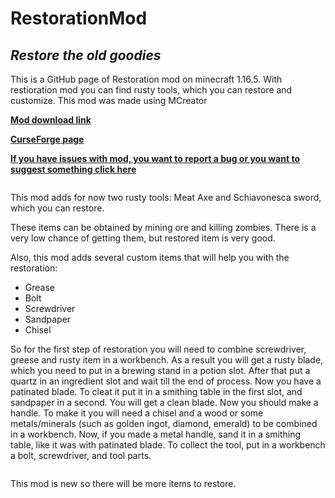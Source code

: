 # RestorationMod
## _Restore the old goodies_


This is a GitHub page of Restoration mod on minecraft 1.16.5.
With  restioration mod you can find rusty tools, which you can restore and customize.
This mod was made using MCreator

**[Mod download link](https://www.curseforge.com/minecraft/mc-mods/restoration-mod)**

**[CurseForge page](https://www.curseforge.com/minecraft/mc-mods/restoration-mod)**

**[If you have issues with mod, you want to report a bug or you want to suggest something click here](https://github.com/Kri0k/RestorationMod/issues)**

```
```
This mod adds for now two rusty tools: Meat Axe and Schiavonesca sword, which you can restore.

These items can be obtained by mining ore and killing zombies. There is a very low chance of getting them, but restored item is very good.

Also, this mod adds several custom items that will help you with the restoration:
- Grease
- Bolt
- Screwdriver
- Sandpaper
- Chisel

So for the first step of restoration you will need to combine screwdriver, greese and rusty item in a workbench. As a result you will get a rusty blade, which you need to put in a brewing stand in a potion slot. After that put a quartz in an ingredient slot and wait till the end of process. Now you have a patinated blade. To cleat it put it in a smithing table in the first slot, and sandpaper in a second. You will get a clean blade.
Now you should make a handle. To make it you will need a chisel and a wood or some metals/minerals (such as golden ingot, diamond, emerald) to be combined in a workbench. Now, if you made a metal handle, sand it in a smithing table, like it was with patinated blade.
To collect the tool, put in a workbench a bolt, screwdriver, and tool parts.

```
```

This mod is new so there will be more items to restore.
